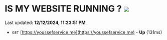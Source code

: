 # IS MY WEBSITE RUNNING ? [![](https://img.shields.io/static/v1?label=Sponsor&message=%E2%9D%A4&logo=GitHub&color=%23fe8e86)](https://github.com/sponsors/Youssef-Lehmam)

Last updated: **12/12/2024, 11:23:51 PM**

- `GET` [https://youssefservice.me](https://youssefservice.me) - **Up** (131ms)
